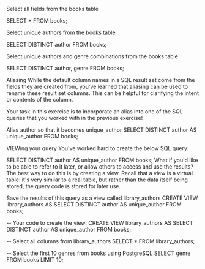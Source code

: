 Select all fields from the books table


SELECT *
FROM books;

Select unique authors from the books table

SELECT DISTINCT author
FROM books;

Select unique authors and genre combinations from the books table

SELECT DISTINCT author, genre
FROM books;

Aliasing
While the default column names in a SQL result set come from the fields they are created from, you've learned that aliasing can be used to rename these result set columns. This can be helpful for clarifying the intent or contents of the column.

Your task in this exercise is to incorporate an alias into one of the SQL queries that you worked with in the previous exercise!

Alias author so that it becomes unique_author
SELECT DISTINCT author AS unique_author
FROM books;

VIEWing your query
You've worked hard to create the below SQL query:

SELECT DISTINCT author AS unique_author
FROM books;
What if you'd like to be able to refer to it later, or allow others to access and use the results? The best way to do this is by creating a view. Recall that a view is a virtual table: it's very similar to a real table, but rather than the data itself being stored, the query code is stored for later use.

Save the results of this query as a view called library_authors
CREATE VIEW library_authors AS
SELECT DISTINCT author AS unique_author
FROM books;

-- Your code to create the view:
CREATE VIEW library_authors AS
SELECT DISTINCT author AS unique_author
FROM books;

-- Select all columns from library_authors
SELECT *
FROM library_authors;

-- Select the first 10 genres from books using PostgreSQL
SELECT genre
FROM books
LIMIT 10;

